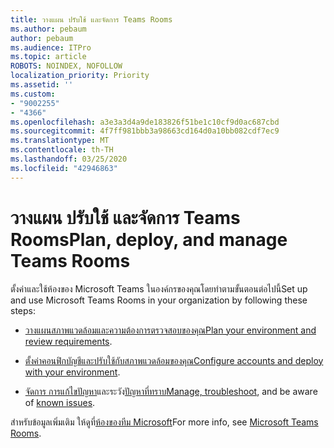 ```yaml
---
title: วางแผน ปรับใช้ และจัดการ Teams Rooms
ms.author: pebaum
author: pebaum
ms.audience: ITPro
ms.topic: article
ROBOTS: NOINDEX, NOFOLLOW
localization_priority: Priority
ms.assetid: ''
ms.custom:
- "9002255"
- "4366"
ms.openlocfilehash: a3e3a3d4a9de183826f51be1c10cf9d0ac687cbd
ms.sourcegitcommit: 4f7ff981bbb3a98663cd164d0a10bb082cdf7ec9
ms.translationtype: MT
ms.contentlocale: th-TH
ms.lasthandoff: 03/25/2020
ms.locfileid: "42946863"
---
```

# <a name="plan-deploy-and-manage-teams-rooms"></a><span data-ttu-id="b291b-102">วางแผน ปรับใช้ และจัดการ Teams Rooms</span><span class="sxs-lookup"><span data-stu-id="b291b-102">Plan, deploy, and manage Teams Rooms</span></span>

<span data-ttu-id="b291b-103">ตั้งค่าและใช้ห้องของ Microsoft Teams ในองค์กรของคุณโดยทําตามขั้นตอนต่อไปนี้</span><span class="sxs-lookup"><span data-stu-id="b291b-103">Set up and use Microsoft Teams Rooms in your organization by following these steps:</span></span> 

- <span data-ttu-id="b291b-104">[วางแผนสภาพแวดล้อมและความต้องการตรวจสอบของคุณ](https://docs.microsoft.com/microsoftteams/rooms/rooms-plan)</span><span class="sxs-lookup"><span data-stu-id="b291b-104">[Plan your environment and review requirements](https://docs.microsoft.com/microsoftteams/rooms/rooms-plan).</span></span>

- <span data-ttu-id="b291b-105">[ตั้งค่าคอนฟิกบัญชีและปรับใช้กับสภาพแวดล้อมของคุณ](https://docs.microsoft.com/microsoftteams/rooms/rooms-deploy)</span><span class="sxs-lookup"><span data-stu-id="b291b-105">[Configure accounts and deploy with your environment](https://docs.microsoft.com/microsoftteams/rooms/rooms-deploy).</span></span>

- <span data-ttu-id="b291b-106">[จัดการ การแก้ไขปัญหา](https://docs.microsoft.com/microsoftteams/rooms/rooms-manage#troubleshooting)และระวัง[ปัญหาที่ทราบ](https://docs.microsoft.com/microsoftteams/rooms/known-issues)</span><span class="sxs-lookup"><span data-stu-id="b291b-106">[Manage, troubleshoot](https://docs.microsoft.com/microsoftteams/rooms/rooms-manage#troubleshooting), and be aware of [known issues](https://docs.microsoft.com/microsoftteams/rooms/known-issues).</span></span> 

<span data-ttu-id="b291b-107">สําหรับข้อมูลเพิ่มเติม ให้ดูที่[ห้องของทีม Microsoft](https://docs.microsoft.com/microsoftteams/rooms/)</span><span class="sxs-lookup"><span data-stu-id="b291b-107">For more info, see [Microsoft Teams Rooms](https://docs.microsoft.com/microsoftteams/rooms/).</span></span>

